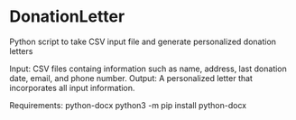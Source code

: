 # DonationLetter
Python script to take CSV input file and generate personalized donation letters

Input: CSV files containg information such as name, address, last donation date, email, and phone number.
Output: A personalized letter that incorporates all input information.

Requirements: python-docx
python3 -m pip install python-docx

